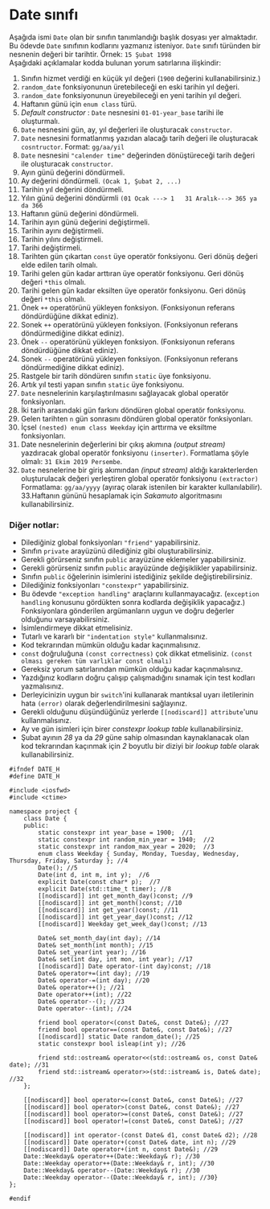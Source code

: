 # Date sınıfı

Aşağıda ismi `Date` olan bir sınıfın tanımlandığı başlık dosyası yer almaktadır. 
Bu ödevde `Date` sınıfının kodlarını yazmanız isteniyor.
`Date` sınıfı türünden bir nesnenin değeri bir tarihtir. Örnek: `15 Şubat 1998` <br>
Aşağıdaki açıklamalar kodda bulunan yorum satırlarına ilişkindir:

1. Sınıfın hizmet verdiği en küçük yıl değeri (`1900` değerini kullanabilirsiniz.)
2. `random_date` fonksiyonunun üretebileceği en eski tarihin yıl değeri.
3. `random_date` fonksiyonunun üreyebileceği en yeni tarihin yıl değeri.
4.  Haftanın günü için `enum class` türü.
5.  _Default constructor_ : `Date` nesnesini `01-01-year_base` tarihi ile oluşturmalı.
6. `Date` nesnesini gün, ay, yıl değerleri ile oluşturacak `constructor`.
7. `Date` nesnesini formatlanmış  yazıdan alacağı tarih değeri ile oluşturacak `cosntructor`. Format: `gg/aa/yil`
8. `Date` nesnesini `"calender time"` değerinden dönüştüreceği tarih değeri ile oluşturacak `constructor`.
9. Ayın günü değerini döndürmeli.
10. Ay değerini döndürmeli. `(Ocak 1, Şubat 2, ...)`
11. Tarihin yıl değerini döndürmeli.
12. Yılın günü değerini döndürmli `(01 Ocak ---> 1   31 Aralık---> 365 ya da 366`
13. Haftanın günü değerini döndürmeli.
14. Tarihin ayın günü değerini değiştirmeli.
15. Tarihin ayını değiştirmeli.
16. Tarihin yılını değiştirmeli.
17. Tarihi değiştirmeli.
18. Tarihten gün çıkartan `const` üye operatör fonksiyonu. Geri dönüş değeri elde edilen tarih olmalı.
19. Tarihi gelen gün kadar arttıran üye operatör fonksiyonu. Geri dönüş değeri `*this` olmalı.
20. Tarihi gelen gün kadar eksilten üye operatör fonksiyonu. Geri dönüş değeri `*this` olmalı.
21. Önek `++` operatörünü yükleyen fonksiyon. (Fonksiyonun referans döndürdüğüne dikkat ediniz). 
22. Sonek `++` operatörünü yükleyen fonksiyon. (Fonksiyonun referans döndürmediğine dikkat ediniz). 
23. Önek `--` operatörünü yükleyen fonksiyon. (Fonksiyonun referans döndürdüğüne dikkat ediniz). 
24. Sonek `--` operatörünü yükleyen fonksiyon. (Fonksiyonun referans döndürmediğine dikkat ediniz). 
25. Rastgele bir tarih döndüren sınıfın `static` üye fonksiyonu.
26. Artık yıl testi yapan sınıfın `static` üye fonksiyonu.
27. `Date` nesnelerinin karşılaştırılmasını sağlayacak global operatör fonksiyonları.
28. İki tarih arasındaki gün farkını döndüren global operatör fonksiyonu.
29. Gelen tarihten `n` gün sonrasını döndüren global operatör fonksiyonları.
30. İçsel `(nested) enum class Weekday` için arttırma ve eksiltme fonksiyonları.
31. Date nesnelerinin değerlerini bir çıkış akımına _(output stream)_ yazdıracak global operatör fonksiyonu `(inserter)`.
Formatlama şöyle olmalı:  `31 Ekim 2019 Persembe`.
32. `Date` nesnelerine bir giriş akımından _(input stream)_ aldığı karakterlerden oluşturulacak değeri yerleştiren global operatör fonksiyonu `(extractor)`
Formatlama: `gg/aa/yyyy` (ayıraç olarak istenilen bir karakter kullanılabilir).
33.Haftanın gününü hesaplamak için _Sakamuto_ algoritmasını kullanabilirsiniz.

### Diğer notlar:
* Dilediğiniz global fonksiyonları `"friend"` yapabilirsiniz.
* Sınıfın `private` arayüzünü dilediğiniz gibi oluşturabilirsiniz.
* Gerekli görürseniz sınıfın `public` arayüzüne eklemeler yapabilirsiniz.
* Gerekli görürseniz sınıfın `public` arayüzünde değişiklikler yapabilirsiniz.
* Sınıfın `public` öğelerinin isimlerini istediğiniz şekilde değiştirebilirsiniz.
* Dilediğiniz fonksiyonları `"constexpr"` yapabilirsiniz.
* Bu ödevde `"exception handling"` araçlarını kullanmayacağız. (`exception handling` konusunu gördükten sonra kodlarda değişiklik yapacağız.) Fonksiyonlara gönderilen argümanların uygun ve doğru değerler olduğunu varsayabilirsiniz.
* İsimlendirmeye dikkat etmelisiniz.
* Tutarlı ve kararlı bir `"indentation style"` kullanmalısınız. 
* Kod tekrarından mümkün olduğu kadar kaçınmalısınız.
* `const` doğruluğuna `(const correctness)` çok dikkat etmelisiniz. `(const olması gereken tüm varlıklar const olmalı)`
* Gereksiz yorum satırlarından mümkün olduğu kadar kaçınmalısınız.
* Yazdığınız kodların doğru çalışıp çalışmadığını sınamak için test kodları yazmalısınız.
* Derleyicinizin uygun bir `switch`'ini kullanarak mantıksal uyarı iletilerinin hata `(error)` olarak değerlendirilmesini sağlayınız.
* Gerekli olduğunu düşündüğünüz yerlerde `[[nodiscard]] attribute`'unu kullanmalısınız.
* Ay ve gün isimleri için birer _constexpr_ _lookup table_ kullanabilirsiniz.
* Şubat ayının _28_ ya da _29_ güne sahip olmasından kaynaklanacak olan kod tekrarından kaçınmak için _2_ boyutlu bir diziyi bir _lookup table_ olarak kullanabilirsiniz.


```
#ifndef DATE_H
#define DATE_H

#include <iosfwd>
#include <ctime>

namespace project {
	class Date {
	public:
		static constexpr int year_base = 1900;  //1
		static constexpr int random_min_year = 1940;  //2
		static constexpr int random_max_year = 2020;  //3
		enum class Weekday { Sunday, Monday, Tuesday, Wednesday, Thursday, Friday, Saturday }; //4
		Date(); //5 
		Date(int d, int m, int y);  //6
		explicit Date(const char* p);  //7
		explicit Date(std::time_t timer); //8
		[[nodiscard]] int get_month_day()const; //9
		[[nodiscard]] int get_month()const; //10
		[[nodiscard]] int get_year()const; //11
		[[nodiscard]] int get_year_day()const; //12
		[[nodiscard]] Weekday get_week_day()const; //13

		Date& set_month_day(int day); //14
		Date& set_month(int month); //15
		Date& set_year(int year); //16
		Date& set(int day, int mon, int year); //17
		[[nodiscard]] Date operator-(int day)const; //18
		Date& operator+=(int day); //19
		Date& operator-=(int day); //20
		Date& operator++(); //21
		Date operator++(int); //22
		Date& operator--(); //23
		Date operator--(int); //24

		friend bool operator<(const Date&, const Date&); //27
		friend bool operator==(const Date&, const Date&); //27
		[[nodiscard]] static Date random_date(); //25
		static constexpr bool isleap(int y); //26

		friend std::ostream& operator<<(std::ostream& os, const Date& date); //31
		friend std::istream& operator>>(std::istream& is, Date& date); //32
	};

	[[nodiscard]] bool operator<=(const Date&, const Date&); //27
	[[nodiscard]] bool operator>(const Date&, const Date&); //27
	[[nodiscard]] bool operator>=(const Date&, const Date&); //27
	[[nodiscard]] bool operator!=(const Date&, const Date&); //27

	[[nodiscard]] int operator-(const Date& d1, const Date& d2); //28
	[[nodiscard]] Date operator+(const Date& date, int n); //29
	[[nodiscard]] Date operator+(int n, const Date&); //29
	Date::Weekday& operator++(Date::Weekday& r); //30
	Date::Weekday operator++(Date::Weekday& r, int); //30
	Date::Weekday& operator--(Date::Weekday& r); //30
	Date::Weekday operator--(Date::Weekday& r, int); //30}
};

#endif

```